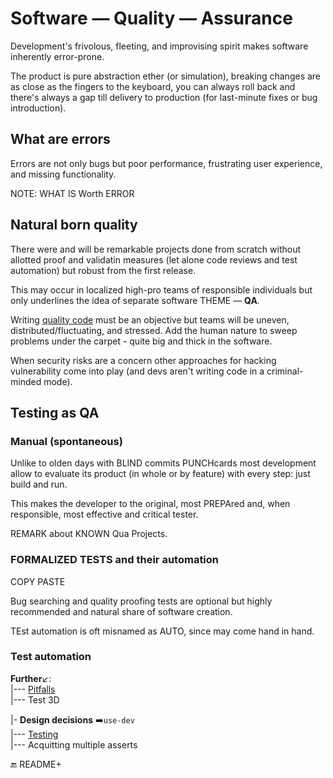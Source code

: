 # Software &mdash; Quality &mdash; Assurance

Development's frivolous, fleeting, and improvising spirit makes software inherently error-prone. 

The product is pure abstraction ether (or simulation), breaking changes are as close as the fingers to the keyboard, you can always roll back and there's always a gap till delivery to production (for last-minute fixes or bug introduction).

## What are errors 

Errors are not only bugs but poor performance, frustrating user experience, and missing functionality.

NOTE: WHAT IS Worth ERROR

## Natural born quality

There were and will be remarkable projects done from scratch without allotted proof and validatin measures (let alone code reviews and test automation) but robust from the first release. 

This may occur in localized high-pro teams of responsible individuals but only underlines the idea of separate software THEME &mdash; __QA__.

Writing [quality code](README+/code-quality.md) must be an objective but teams will be uneven, distributed/fluctuating, and stressed. Add the human nature to sweep problems under the carpet - quite big and thick in the software.

When security risks are a concern other approaches for hacking vulnerability come into play (and devs aren't writing code in a criminal-minded mode).

## Testing as QA

### Manual (spontaneous)

Unlike to olden days with BLIND commits  PUNCHcards most development allow to evaluate its product (in whole or by feature) with every step: just build and run.

This makes the developer to the original, most PREPAred and, when responsible, most effective and critical tester.

REMARK about KNOWN Qua Projects.

### FORMALIZED TESTS and their automation 

COPY PASTE

Bug searching and quality proofing tests are optional but highly recommended and natural share of software creation. 

TEst automation is oft misnamed as AUTO, since may come hand in hand.

### Test automation

**Further**↙️:\
|--- [Pitfalls](README+/tests-pitfalls.md)\
|--- Test 3D

|- **Design decisions**&nbsp;➡️<code>use-dev</code>\
|--- [Testing](https://github.com/Kyriosity/use-dev/blob/main/README+/decisions/README+/testing)\
|--- Acquitting multiple asserts

:end: README+

